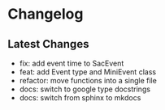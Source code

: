 # Changelog

## Latest Changes

- fix: add event time to SacEvent
- feat: add Event type and MiniEvent class
- refactor: move functions into a single file
- docs: switch to google type docstrings
- docs: switch from sphinx to mkdocs

